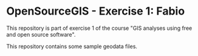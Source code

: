 # OpenSourceGIS - Exercise 1: Fabio

This repository is part of exercise 1 of the course "GIS analyses using free and open source software".

This repository contains some sample geodata files. 
